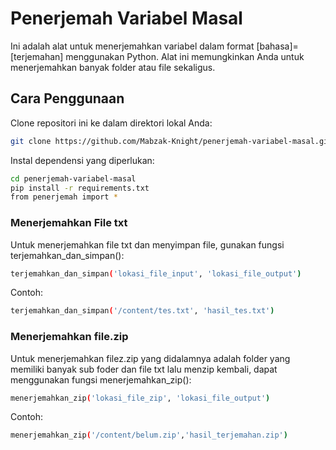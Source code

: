 # Penerjemah Variabel Masal

Ini adalah alat untuk menerjemahkan variabel dalam format [bahasa]=[terjemahan] menggunakan Python. Alat ini memungkinkan Anda untuk menerjemahkan banyak folder atau file sekaligus.

## Cara Penggunaan

Clone repositori ini ke dalam direktori lokal Anda:

```bash
git clone https://github.com/Mabzak-Knight/penerjemah-variabel-masal.git
```
Instal dependensi yang diperlukan:
```bash
cd penerjemah-variabel-masal
pip install -r requirements.txt
from penerjemah import *
```

### Menerjemahkan File txt
Untuk menerjemahkan file txt dan menyimpan file, gunakan fungsi terjemahkan_dan_simpan():
```bash
terjemahkan_dan_simpan('lokasi_file_input', 'lokasi_file_output')
```
Contoh:

```bash
terjemahkan_dan_simpan('/content/tes.txt', 'hasil_tes.txt')
```
### Menerjemahkan file.zip
Untuk menerjemahkan filez.zip yang didalamnya adalah folder yang memiliki banyak sub foder dan file txt lalu menzip kembali, dapat menggunakan fungsi menerjemahkan_zip():
```bash
menerjemahkan_zip('lokasi_file_zip', 'lokasi_file_output')
```
Contoh:

```bash
menerjemahkan_zip('/content/belum.zip','hasil_terjemahan.zip')
```
